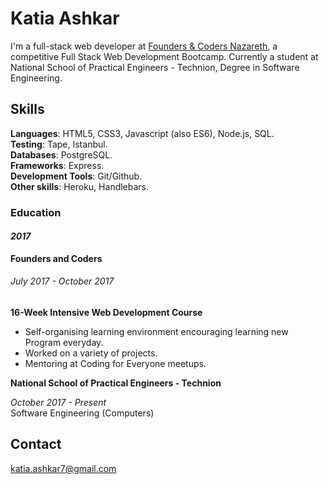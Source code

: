 # Katia Ashkar

I'm a full-stack web developer at [Founders & Coders Nazareth](http://www.foundersandcoders.com/), a competitive Full Stack Web Development Bootcamp. Currently a student at National School of Practical Engineers - Technion, Degree in Software Engineering.

## Skills
**Languages**: HTML5, CSS3, Javascript (also ES6), Node.js, SQL.                                         
**Testing**: Tape, Istanbul.                                             
**Databases**: PostgreSQL.                                                               
**Frameworks**: Express.                                      
**Development Tools**: Git/Github.                                                            
**Other skills**: Heroku, Handlebars.

### Education
#### *2017*

**Founders and Coders**
###### _July 2017 - October 2017_      
**16-Week Intensive Web Development Course**

+ Self-organising learning environment encouraging learning new Program everyday.   
+ Worked on a variety of projects.   
+ Mentoring at Coding for Everyone meetups.

**National School of Practical Engineers - Technion**

_October 2017 - Present_       
Software Engineering (Computers)


## Contact
katia.ashkar7@gmail.com
